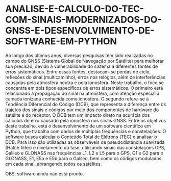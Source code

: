# ANALISE-E-CALCULO-DO-TEC-COM-SINAIS-MODERNIZADOS-DO-GNSS-E-DESENVOLVIMENTO-DE-SOFTWARE-EM-PYTHON

Ao longo dos últimos anos, diversas pesquisas têm sido realizadas no campo do GNSS (Sistema Global de Navegação por Satélite) para melhorar sua precisão, devido à vulnerabilidade do sistema a diferentes fontes de erros sistemáticos. Entre essas fontes, destacam-se perdas de ciclo, reflexões do sinal (multicaminho), erros nos relógios, além de interferências causadas pela atmosfera neutra e pela ionosfera. Neste trabalho, o foco se concentra em dois tipos específicos de erros sistemáticos. O primeiro está relacionado à propagação do sinal na atmosfera, com atenção especial à camada ionizada conhecida como ionosfera. O segundo refere-se à Tendência Diferencial do Código (DCB), que representa a diferença entre os trajetos dos sinais e códigos por meio dos componentes de hardware do satélite e do receptor. O DCB tem um impacto direto na acurácia dos cálculos do erro causado pela ionosfera nos sinais GNSS. Entre os objetivos deste trabalho, está o desenvolvimento de um software científico em Python, que trabalha com dados de múltiplas frequências e constelações. O software busca calcular o Conteúdo Total de Elétrons (TEC) e analisar o DCB. Para isso são utilizadas as observáveis de pseudodistância suavizada (Hatch filter) e nivelamento da fase, utilizando sinais das constelações GPS, Galileo e GLONASS nas frequências L1, L2 e L5 para o GPS, G1 e G2 para o GLONASS, E1, E5a e E5b para o Galileo, bem como os códigos modulados em cada sinal, abrangendo todos os satélites.

OBS: software ainda não está pronto.
